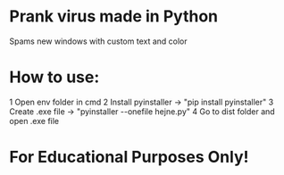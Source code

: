 # Prank virus made in Python #
Spams new windows with custom text and color
# How to use: 
1 Open env folder in cmd
2 Install pyinstaller -> "pip install pyinstaller"
3 Create .exe file -> "pyinstaller --onefile hejne.py"
4 Go to dist folder and open .exe file



# For Educational Purposes Only!
